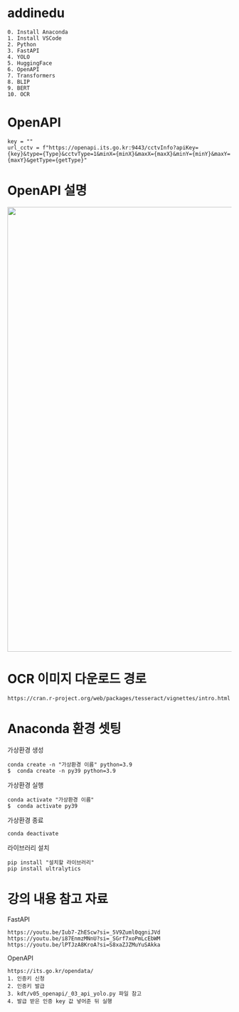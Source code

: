 # addinedu
```
0. Install Anaconda
1. Install VSCode
2. Python
3. FastAPI
4. YOLO
5. HuggingFace
6. OpenAPI
7. Transformers
8. BLIP
9. BERT
10. OCR
```

# OpenAPI
```
key = ""
url_cctv = f"https://openapi.its.go.kr:9443/cctvInfo?apiKey={key}&type={Type}&cctvType=1&minX={minX}&maxX={maxX}&minY={minY}&maxY={maxY}&getType={getType}"
```

# OpenAPI 설명
<p align="center">
  <img src="https://github.com/user-attachments/assets/9e80f6a1-f7c2-47ee-b162-a59e9cc888fb" width="1000">
</p>

# OCR 이미지 다운로드 경로
```
https://cran.r-project.org/web/packages/tesseract/vignettes/intro.html
```

# Anaconda 환경 셋팅
가상환경 생성
```
conda create -n "가상환경 이름" python=3.9
$  conda create -n py39 python=3.9
```

가상환경 실행
```
conda activate "가상환경 이름"
$  conda activate py39
```

가상환경 종료
```
conda deactivate 
```

라이브러리 설치
```
pip install "설치할 라이브러리"
pip install ultralytics
```

# 강의 내용 참고 자료
FastAPI
```
https://youtu.be/Iub7-ZhEScw?si=_5V9Zuml0qgniJVd
https://youtu.be/i87EnmzMNnU?si=_SGrf7xoPmLcEbWM
https://youtu.be/lPTJzA8KroA?si=S8xaZJZMuYuSAkka
```

OpenAPI
```
https://its.go.kr/opendata/
1. 인증키 신청
2. 인증키 발급
3. kdt/v05_openapi/_03_api_yolo.py 파일 참고
4. 발급 받은 인증 key 값 넣어준 뒤 실행
```
